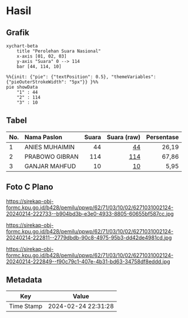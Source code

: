 # Hasil

## Grafik

```mermaid
xychart-beta
    title "Perolehan Suara Nasional"
    x-axis [01, 02, 03]
    y-axis "Suara" 0 --> 114
    bar [44, 114, 10]
```

```mermaid
%%{init: {"pie": {"textPosition": 0.5}, "themeVariables": {"pieOuterStrokeWidth": "5px"}} }%%
pie showData
    "1" : 44
    "2" : 114
    "3" : 10
```

## Tabel

| No. | Nama Paslon    | Suara | Suara (raw) | Persentase |
|:--- |:-------------- | -----:| -----------:| ----------:|
| 1   | ANIES MUHAIMIN | 44    | [44][p-1]   | 26,19      |
| 2   | PRABOWO GIBRAN | 114   | [114][p-2]  | 67,86      |
| 3   | GANJAR MAHFUD  | 10    | [10][p-3]   | 5,95       |


[p-1]: https://github.com/gigit-pemilu/pemilu-2024/blob/main/pilpres/hitung-suara/sub/62-kalimantan-tengah/sub/71-kota-palangkaraya/sub/03-jekan-raya/sub/1002-menteng/sub/124-tps/sub/paslon-1.txt
[p-2]: https://github.com/gigit-pemilu/pemilu-2024/blob/main/pilpres/hitung-suara/sub/62-kalimantan-tengah/sub/71-kota-palangkaraya/sub/03-jekan-raya/sub/1002-menteng/sub/124-tps/sub/paslon-2.txt
[p-3]: https://github.com/gigit-pemilu/pemilu-2024/blob/main/pilpres/hitung-suara/sub/62-kalimantan-tengah/sub/71-kota-palangkaraya/sub/03-jekan-raya/sub/1002-menteng/sub/124-tps/sub/paslon-3.txt

## Foto C Plano

https://sirekap-obj-formc.kpu.go.id/b428/pemilu/ppwp/62/71/03/10/02/6271031002124-20240214-222733--b904bd3b-e3e0-4933-8805-60655bf587cc.jpg

https://sirekap-obj-formc.kpu.go.id/b428/pemilu/ppwp/62/71/03/10/02/6271031002124-20240214-222811--2779dbdb-90c8-4975-95b3-dd42de4981cd.jpg

https://sirekap-obj-formc.kpu.go.id/b428/pemilu/ppwp/62/71/03/10/02/6271031002124-20240214-222849--f90c79c1-407e-4b31-bd63-34758df8eddd.jpg


## Metadata

| Key        | Value               |
| ---------- | ------------------- |
| Time Stamp | 2024-02-24 22:31:28 |



